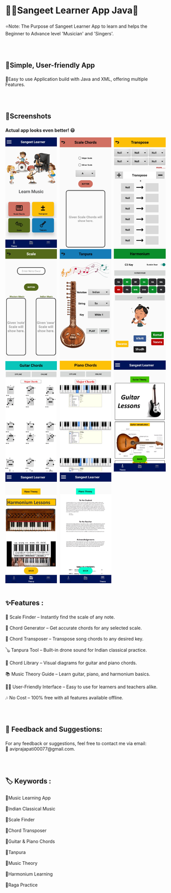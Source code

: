 <h1 align="left">🎵🎺Sangeet Learner App Java🎹</h1>

###

<p align="left">⭐Note:  The Purpose of Sangeet Learner App to learn  and helps the Beginner to Advance level 'Musician' and 'Singers'.</p><br><br>

###

<h2 align="left">📱Simple, User-friendly App</h2>

###

<p align="left">📲Easy to use Application build with Java and XML, offering multiple Features.</p><br><br>

###

<h2 align="left">📸Screenshots</h2>

###
**Actual app looks even better! 😃**

<kbd>
  <img  src="https://github.com/avi-prajapati/Sangeet-Learner-App/blob/master/1.jpg" width=32% height=30%/>
  <img  src="https://github.com/avi-prajapati/Sangeet-Learner-App/blob/master/2.jpg" width=32% height=30%/>
  <img src="https://github.com/avi-prajapati/Sangeet-Learner-App/blob/master/3.jpg" width=32% height=30%/>
  <img  src="https://github.com/avi-prajapati/Sangeet-Learner-App/blob/master/4.jpg" width=32% height=30%/>
  <img  src="https://github.com/avi-prajapati/Sangeet-Learner-App/blob/master/5.jpg" width=32% height=30%/>
  <img  src="https://github.com/avi-prajapati/Sangeet-Learner-App/blob/master/6.jpg" width=32% height=30%/>
  <img  src="https://github.com/avi-prajapati/Sangeet-Learner-App/blob/master/7.jpg" width=32% height=30%/>
  <img  src="https://github.com/avi-prajapati/Sangeet-Learner-App/blob/master/8.jpg" width=32% height=30%/>
  <img  src="https://github.com/avi-prajapati/Sangeet-Learner-App/blob/master/9.jpg" width=32% height=30%/>
  <img src="https://github.com/avi-prajapati/Sangeet-Learner-App/blob/master/10.jpg" width=32% height=30%/>
  <img  src="https://github.com/avi-prajapati/Sangeet-Learner-App/blob/master/11.jpg" width=32% height=30%/>
</kbd><br><br>

###

<h2 align="left">✨Features :</h2>

###

<p align="left">🎼 Scale Finder – Instantly find the scale of any note.<br><br>🎸 Chord Generator – Get accurate chords for any selected scale.<br><br>🔄 Chord Transposer – Transpose song chords to any desired key.<br><br>🪕 Tanpura Tool – Built-in drone sound for Indian classical practice.<br><br>🎹 Chord Library – Visual diagrams for guitar and piano chords.<br><br>📚 Music Theory Guide – Learn guitar, piano, and harmonium basics.<br><br>👩‍🏫 User-Friendly Interface – Easy to use for learners and teachers alike.<br><br>🎶 No Cost – 100% free with all features available offline.</p><br><br>

###

<h2 align="left">💬 Feedback and Suggestions:</h2>

###

<p align="left">For any feedback or suggestions, feel free to contact me via email:<br>📧 aviprajapati00077@gmail.com.</p><br><br>

###

<h2 align="left">🏷️ Keywords :</h2>

###

<p align="left">🔸Music Learning App<br><br>🔸Indian Classical Music<br><br>🔸Scale Finder<br><br>🔸Chord Transposer<br><br>🔸Guitar & Piano Chords<br><br>🔸Tanpura<br><br>🔸Music Theory<br><br>🔸Harmonium Learning<br><br>🔸Raga Practice</p><br><br>

###
